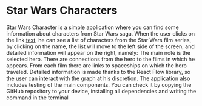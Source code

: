 # Star Wars Characters

Star Wars Character is a simple application where you can find some information about characters from Star Wars saga. When the user clicks on the link [text](https://test-starwars-seven.vercel.app/), he can see a list of characters from the Star Wars film series, by clicking on the name, the list will move to the left side of the screen, and detailed information will appear on the right, namely: The main note is the selected hero.
There are connections from the hero to the films in which he appears.
From each film there are links to spaceships on which the hero traveled. Detailed information is made thanks to the React Flow library, so the user can interact with the graph at his discretion.
The application also includes testing of the main components. You can check it by copying the GitHub repository to your device, installing all dependencies and writing the command in the terminal
